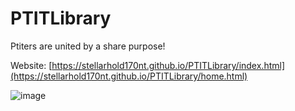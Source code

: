# PTITLibrary

Ptiters are united by a share purpose!

Website: [https://stellarhold170nt.github.io/PTITLibrary/index.html](https://stellarhold170nt.github.io/PTITLibrary/home.html)

![image](https://github.com/Stellarhold170NT/PTITLibrary/assets/99376592/382e9557-5524-4403-8d46-a512b1a0d348)
